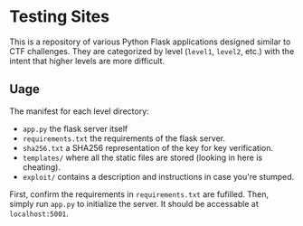 # Testing Sites

This is a repository of various Python Flask applications designed similar to CTF
challenges. They are categorized by level (`level1`, `level2`, etc.) with the intent that
higher levels are more difficult.

## Uage

The manifest for each level directory:
 - `app.py` the flask server itself
 - `requirements.txt` the requirements of the flask server.
 - `sha256.txt` a SHA256 representation of the key for key verification.
 - `templates/` where all the static files are stored (looking in here is cheating).
 - `exploit/` contains a description and instructions in case you're stumped.

First, confirm the requirements in `requirements.txt` are fufilled. Then, simply run
`app.py` to initialize the server. It should be accessable at `localhost:5001`.
